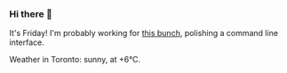 ### Hi there :wave:

It's Friday! I'm probably working for [this bunch](https://github.com/kohofinancial), polishing a command line interface.

Weather in Toronto: sunny, at +6°C.
